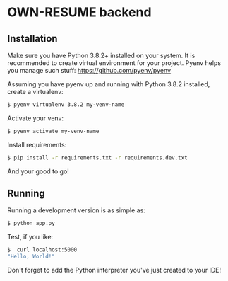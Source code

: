 # OWN-RESUME backend

## Installation

Make sure you have Python 3.8.2+ installed on your system. It is recommended to create virtual environment for your project. Pyenv helps you manage such stuff: https://github.com/pyenv/pyenv

Assuming you have pyenv up and running with Python 3.8.2 installed, create a virtualenv:

```bash
$ pyenv virtualenv 3.8.2 my-venv-name
```

Activate your venv:
```bash
$ pyenv activate my-venv-name
```

Install requirements:
```bash
$ pip install -r requirements.txt -r requirements.dev.txt
```

And your good to go!

## Running

Running a development version is as simple as:
```bash
$ python app.py
```
Test, if you like:
```bash
$  curl localhost:5000
"Hello, World!"
```

Don't forget to add the Python interpreter you've just created to your IDE!